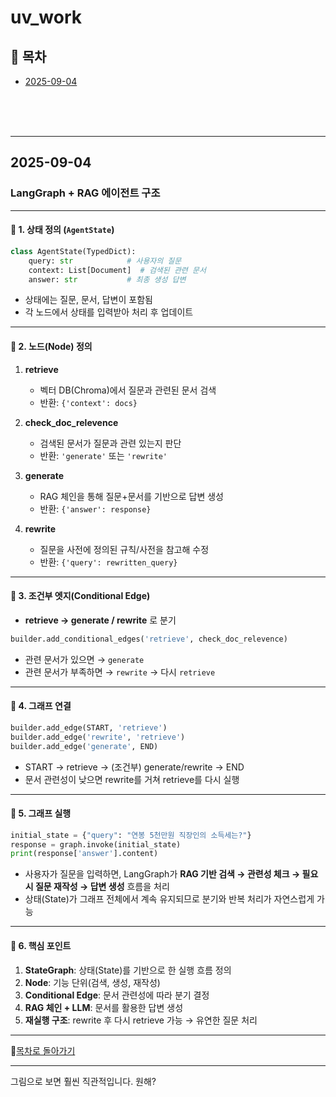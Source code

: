 # uv_work

## 📅 목차

- [2025-09-04](#2025-09-04)
  
<br><br><br>

---

## 2025-09-04

### LangGraph + RAG 에이전트 구조

---

#### 🔹 1. 상태 정의 (`AgentState`)

```python
class AgentState(TypedDict):
    query: str            # 사용자의 질문
    context: List[Document]  # 검색된 관련 문서
    answer: str           # 최종 생성 답변
```

* 상태에는 질문, 문서, 답변이 포함됨
* 각 노드에서 상태를 입력받아 처리 후 업데이트

---

#### 🔹 2. 노드(Node) 정의

1. **retrieve**

   * 벡터 DB(Chroma)에서 질문과 관련된 문서 검색
   * 반환: `{'context': docs}`
2. **check\_doc\_relevence**

   * 검색된 문서가 질문과 관련 있는지 판단
   * 반환: `'generate'` 또는 `'rewrite'`
3. **generate**

   * RAG 체인을 통해 질문+문서를 기반으로 답변 생성
   * 반환: `{'answer': response}`
4. **rewrite**

   * 질문을 사전에 정의된 규칙/사전을 참고해 수정
   * 반환: `{'query': rewritten_query}`

---

#### 🔹 3. 조건부 엣지(Conditional Edge)

* **retrieve → generate / rewrite** 로 분기

```python
builder.add_conditional_edges('retrieve', check_doc_relevence)
```

* 관련 문서가 있으면 → `generate`
* 관련 문서가 부족하면 → `rewrite` → 다시 `retrieve`

---

#### 🔹 4. 그래프 연결

```python
builder.add_edge(START, 'retrieve')
builder.add_edge('rewrite', 'retrieve')
builder.add_edge('generate', END)
```

* START → retrieve → (조건부) generate/rewrite → END
* 문서 관련성이 낮으면 rewrite를 거쳐 retrieve를 다시 실행

---

#### 🔹 5. 그래프 실행

```python
initial_state = {"query": "연봉 5천만원 직장인의 소득세는?"}
response = graph.invoke(initial_state)
print(response['answer'].content)
```

* 사용자가 질문을 입력하면, LangGraph가 **RAG 기반 검색 → 관련성 체크 → 필요 시 질문 재작성 → 답변 생성** 흐름을 처리
* 상태(State)가 그래프 전체에서 계속 유지되므로 분기와 반복 처리가 자연스럽게 가능

---

#### 🔹 6. 핵심 포인트

1. **StateGraph**: 상태(State)를 기반으로 한 실행 흐름 정의
2. **Node**: 기능 단위(검색, 생성, 재작성)
3. **Conditional Edge**: 문서 관련성에 따라 분기 결정
4. **RAG 체인 + LLM**: 문서를 활용한 답변 생성
5. **재실행 구조**: rewrite 후 다시 retrieve 가능 → 유연한 질문 처리

---

📅[목차로 돌아가기](#-목차)

---
그림으로 보면 훨씬 직관적입니다. 원해?
